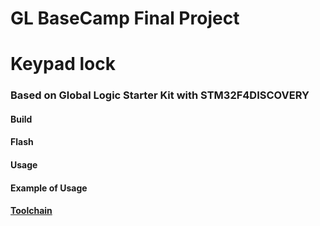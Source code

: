 # GL BaseCamp Final Project
# Keypad lock
### Based on Global Logic Starter Kit with STM32F4DISCOVERY

#### Build

#### Flash

#### Usage

#### Example of Usage

#### [Toolchain](README.rst)

